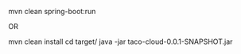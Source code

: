
mvn clean spring-boot:run

OR

mvn clean install
cd target/
java -jar taco-cloud-0.0.1-SNAPSHOT.jar 

